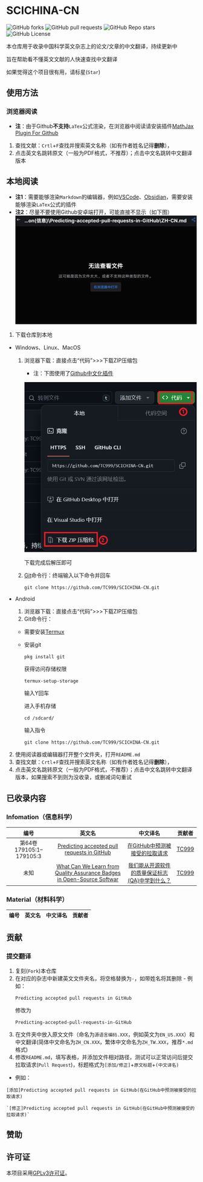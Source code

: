 # SCICHINA-CN

![GitHub forks](https://img.shields.io/github/forks/TC999/SCICHINA-CN?label=%E5%A4%8D%E5%88%BB&style=flat&logo=github)
![GitHub pull requests](https://img.shields.io/github/issues-pr/TC999/SCICHINA-CN?logo=github&label=%E6%8B%89%E5%8F%96%E8%AF%B7%E6%B1%82)
![GitHub Repo stars](https://img.shields.io/github/stars/TC999/SCICHINA-CN?style=flat&logo=Github&label=%E6%98%9F%E6%A0%87)
![GitHub License](https://img.shields.io/github/license/TC999/SCICHINA-CN?label=%E8%AE%B8%E5%8F%AF%E8%AF%81)


本仓库用于收录中国科学英文杂志上的论文/文章的中文翻译，持续更新中

旨在帮助看不懂英文文献的人快速查找中文翻译

如果觉得这个项目很有用，请标星(`Star`)
## 使用方法
### **浏览器阅读**
- **注**：由于Github**不支持**`LaTex`公式渲染，在浏览器中阅读请安装插件[MathJax Plugin For Github](https://chromewebstore.google.com/detail/mathjax-plugin-for-github/ioemnmodlmafdkllaclgeombjnmnbima)

1. 查找文献：`Crtl`+`F`查找并搜索英文名称（如有作者姓名记得**删除**），
2. 点击英文名跳转原文（一般为PDF格式，不推荐）；点击中文名跳转中文翻译版本

## **本地阅读**
- **注1**：需要能够渲染`Markdown`的编辑器，例如[VSCode](https://code.visualstudio.com/)、[Obsidian](https://obsidian.md/)，需要安装能够渲染`LaTex`公式的插件
- **注2**：尽量不要使用Github安卓端打开，可能直接不显示（如下图）
![Alt text](image\screenshot1.png)
1. 下载仓库到本地
- Windows、Linux、MacOS
  1) 浏览器下载：直接点击“代码”>>>下载ZIP压缩包
      - 注：下图使用了[Github中文化插件](https://github.com/maboloshi/github-chinese)
    
     ![Alt text](image/im2.png)
       
       下载完成后解压即可
  2) [Git](https://git-scm.com/downloads)命令行：终端输入以下命令并回车
      ```shell
      git clone https://github.com/TC999/SCICHINA-CN.git
      ```

- Android
  1) 浏览器下载：直接点击“代码”>>>下载ZIP压缩包
  2) Git命令行：
    - 需要安装[Termux](https://github.com/termux/termux-app)
    - 安装git
       ```
       pkg install git
       ```
       获得访问存储权限
       ```
       termux-setup-storage
       ```
       输入Y回车

       进入手机存储
       ```
       cd /sdcard/
       ```
       输入指令
       ```shell
       git clone https://github.com/TC999/SCICHINA-CN.git
       ```
2. 使用阅读器或编辑器打开整个文件夹，打开`README.md`
3. 查找文献：`Crtl`+`F`查找并搜索英文名称（如有作者姓名记得**删除**），
4. 点击英文名跳转原文（一般为PDF格式，不推荐）；点击中文名跳转中文翻译版本，如果搜索不到则为没收录，或删减词句重试

## 已收录内容

### Infomation（信息科学）
|编号|英文名|中文译名|贡献者|
|:---:|:---:|:---:|:---:|
|第64卷 179105:1–179105:3|[Predicting accepted pull requests in GitHub](Information(信息)/Predicting-accepted-pull-requests-in-GitHub/EN-US.pdf)|[在GitHub中预测被接受的拉取请求](Information(信息)/Predicting-accepted-pull-requests-in-GitHub/ZH-CN.md)|[TC999](https://github.com/TC999)|
|未知|[What Can We Learn from Quality Assurance Badges in Open-Source Softwar](Information(信息)/What-Can-We-Learn-from-Quality-Assurance-Badges-in-Open-Source-Software/EN-US.pdf)|[我们能从开源软件的质量保证标志(QA)中学到什么？](Information(信息)/What-Can-We-Learn-from-Quality-Assurance-Badges-in-Open-Source-Software/ZH-CN.md)|[TC999](https://github.com/TC999)|

### Material（材料科学）
|编号|英文名|中文译名|贡献者|
|:---:|:---:|:---:|:---:|

## 贡献
  ### 提交翻译

  1. 复刻(`Fork`)本仓库
  2. 在对应的杂志中新建英文文件夹名，将空格替换为`-`，如带姓名将其删除
    - 例如：
      ```
      Predicting accepted pull requests in GitHub
      ```
      修改为
      ```
      Predicting-accepted-pull-requests-in-GitHub
      ```
  3. 在文件夹中放入原文文件（命名为`源语言编码.XXX`，例如英文为`EN_US.XXX`）和中文翻译(简体中文命名为`ZH_CN.XXX`，繁体中文命名为`ZH_TW.XXX`，推荐`*.md`格式)
  4. 修改`README.md`，填写表格，并添加文件相对路径，测试可以正常访问后提交拉取请求(`Pull Request`)，标题格式为`[添加/修正]`+`原文标题`+`(中文译名)`
   - 例如：
   ```
   [添加]Predicting accepted pull requests in GitHub(在GitHub中预测被接受的拉取请求)
   ```
   ```
   `[修正]Predicting accepted pull requests in GitHub(在GitHub中预测被接受的拉取请求)`
   ```

## 赞助

## 许可证
本项目采用[GPLv3许可证](LICENSE)。
